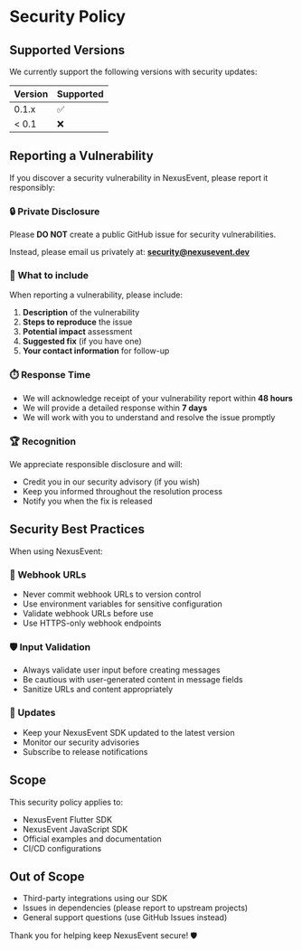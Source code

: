 # Security Policy

## Supported Versions

We currently support the following versions with security updates:

| Version | Supported          |
| ------- | ------------------ |
| 0.1.x   | :white_check_mark: |
| < 0.1   | :x:                |

## Reporting a Vulnerability

If you discover a security vulnerability in NexusEvent, please report it responsibly:

### 🔒 Private Disclosure
Please **DO NOT** create a public GitHub issue for security vulnerabilities.

Instead, please email us privately at: **security@nexusevent.dev**

### 📧 What to include
When reporting a vulnerability, please include:

1. **Description** of the vulnerability
2. **Steps to reproduce** the issue
3. **Potential impact** assessment
4. **Suggested fix** (if you have one)
5. **Your contact information** for follow-up

### ⏱️ Response Time
- We will acknowledge receipt of your vulnerability report within **48 hours**
- We will provide a detailed response within **7 days**
- We will work with you to understand and resolve the issue promptly

### 🏆 Recognition
We appreciate responsible disclosure and will:
- Credit you in our security advisory (if you wish)
- Keep you informed throughout the resolution process
- Notify you when the fix is released

## Security Best Practices

When using NexusEvent:

### 🔐 Webhook URLs
- Never commit webhook URLs to version control
- Use environment variables for sensitive configuration
- Validate webhook URLs before use
- Use HTTPS-only webhook endpoints

### 🛡️ Input Validation
- Always validate user input before creating messages
- Be cautious with user-generated content in message fields
- Sanitize URLs and content appropriately

### 🔄 Updates
- Keep your NexusEvent SDK updated to the latest version
- Monitor our security advisories
- Subscribe to release notifications

## Scope

This security policy applies to:
- NexusEvent Flutter SDK
- NexusEvent JavaScript SDK
- Official examples and documentation
- CI/CD configurations

## Out of Scope
- Third-party integrations using our SDK
- Issues in dependencies (please report to upstream projects)
- General support questions (use GitHub Issues instead)

Thank you for helping keep NexusEvent secure! 🛡️